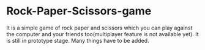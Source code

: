 # Rock-Paper-Scissors-game
It is a simple game of rock paper and scissors which you can play against the computer and your friends too(multiplayer feature is not available yet). It is still in prototype stage. Many things have to be added.
